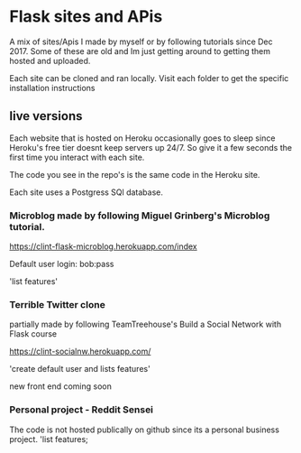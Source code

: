 # Flask sites and APis
A mix of sites/Apis I made by myself or by following tutorials since Dec 2017. Some of these are old and Im just getting around to getting them hosted and uploaded.

Each site can be cloned and ran locally. Visit each folder to get the specific installation instructions


## live versions 
Each website that is hosted on Heroku occasionally goes to sleep since Heroku's free tier doesnt keep servers up 24/7. So give it a few seconds the first time you interact with each site. 

The code you see in the repo's is the same code in the Heroku site.

Each site uses a Postgress SQl database.


### Microblog made by following Miguel Grinberg's Microblog tutorial.
https://clint-flask-microblog.herokuapp.com/index 

Default user login:  bob:pass

'list features'



### Terrible Twitter clone 
partially made by following TeamTreehouse's Build a Social Network with Flask course 

https://clint-socialnw.herokuapp.com/

'create default user and lists features' 

new front end coming soon



### Personal project - Reddit Sensei
The code is not hosted publically on github since its a personal business project. 
'list features; 


